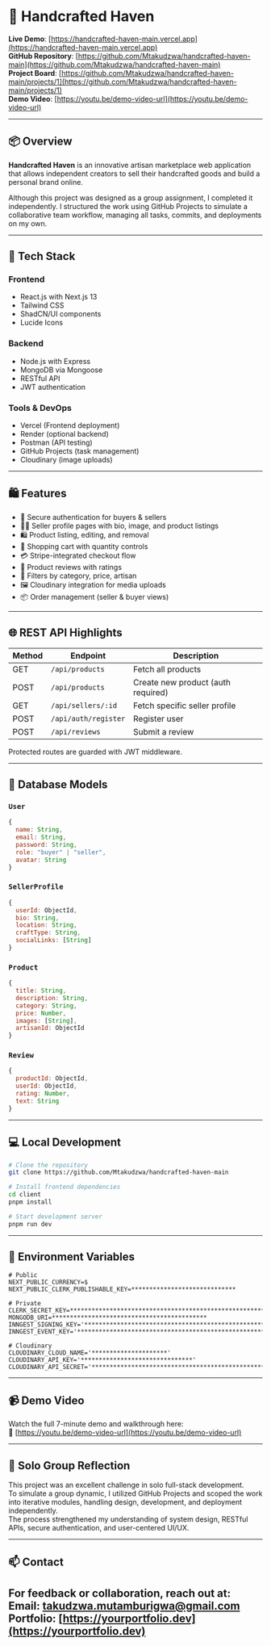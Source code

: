 
# 🧵 Handcrafted Haven

**Live Demo**: [https://handcrafted-haven-main.vercel.app](https://handcrafted-haven-main.vercel.app)  
**GitHub Repository**: [https://github.com/Mtakudzwa/handcrafted-haven-main](https://github.com/Mtakudzwa/handcrafted-haven-main)  
**Project Board**: [https://github.com/Mtakudzwa/handcrafted-haven-main/projects/1](https://github.com/Mtakudzwa/handcrafted-haven-main/projects/1)  
**Demo Video**: [https://youtu.be/demo-video-url](https://youtu.be/demo-video-url)

---

## 📦 Overview

**Handcrafted Haven** is an innovative artisan marketplace web application that allows independent creators to sell their handcrafted goods and build a personal brand online.

Although this project was designed as a group assignment, I completed it independently. I structured the work using GitHub Projects to simulate a collaborative team workflow, managing all tasks, commits, and deployments on my own.

---

## 🚀 Tech Stack

### Frontend
- React.js with Next.js 13
- Tailwind CSS
- ShadCN/UI components
- Lucide Icons

### Backend
- Node.js with Express
- MongoDB via Mongoose
- RESTful API
- JWT authentication

### Tools & DevOps
- Vercel (Frontend deployment)
- Render (optional backend)
- Postman (API testing)
- GitHub Projects (task management)
- Cloudinary (image uploads)

---

## 🛍️ Features

- 🔐 Secure authentication for buyers & sellers
- 🧑‍🎨 Seller profile pages with bio, image, and product listings
- 🛍️ Product listing, editing, and removal
- 🛒 Shopping cart with quantity controls
- 💳 Stripe-integrated checkout flow
- 🌟 Product reviews with ratings
- 🧭 Filters by category, price, artisan
- 🖼️ Cloudinary integration for media uploads
- 📦 Order management (seller & buyer views)

---

## 🌐 REST API Highlights

| Method | Endpoint               | Description                         |
|--------|------------------------|-------------------------------------|
| GET    | `/api/products`        | Fetch all products                  |
| POST   | `/api/products`        | Create new product (auth required)  |
| GET    | `/api/sellers/:id`     | Fetch specific seller profile       |
| POST   | `/api/auth/register`   | Register user                       |
| POST   | `/api/reviews`         | Submit a review                     |

Protected routes are guarded with JWT middleware.

---

## 🧬 Database Models

### `User`
```js
{
  name: String,
  email: String,
  password: String,
  role: "buyer" | "seller",
  avatar: String
}
```

### `SellerProfile`
```js
{
  userId: ObjectId,
  bio: String,
  location: String,
  craftType: String,
  socialLinks: [String]
}
```

### `Product`
```js
{
  title: String,
  description: String,
  category: String,
  price: Number,
  images: [String],
  artisanId: ObjectId
}
```

### `Review`
```js
{
  productId: ObjectId,
  userId: ObjectId,
  rating: Number,
  text: String
}
```

---

## 💻 Local Development

```bash
# Clone the repository
git clone https://github.com/Mtakudzwa/handcrafted-haven-main

# Install frontend dependencies
cd client
pnpm install

# Start development server
pnpm run dev
```

---

## 🔐 Environment Variables

```env
# Public
NEXT_PUBLIC_CURRENCY=$
NEXT_PUBLIC_CLERK_PUBLISHABLE_KEY=*****************************

# Private
CLERK_SECRET_KEY=**************************************************************
MONGODB_URI=*******************************************
INNGEST_SIGNING_KEY='****************************************************************'
INNGEST_EVENT_KEY='************************************************************************'

# Cloudinary
CLOUDINARY_CLOUD_NAME='*********************'
CLOUDINARY_API_KEY='*******************************'
CLOUDINARY_API_SECRET='***********************************************************'
```

---

## 📹 Demo Video

Watch the full 7-minute demo and walkthrough here:  
🎥 [https://youtu.be/demo-video-url](https://youtu.be/demo-video-url)

---

## 👤 Solo Group Reflection

This project was an excellent challenge in solo full-stack development.  
To simulate a group dynamic, I utilized GitHub Projects and scoped the work into iterative modules, handling design, development, and deployment independently.  
The process strengthened my understanding of system design, RESTful APIs, secure authentication, and user-centered UI/UX.

---

## 📫 Contact

For feedback or collaboration, reach out at:  
**Email:** takudzwa.mutamburigwa@gmail.com  
**Portfolio:** [https://yourportfolio.dev](https://yourportfolio.dev)
---
